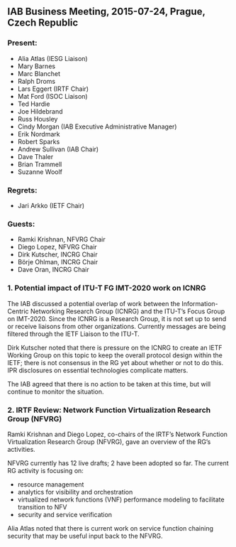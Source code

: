
IAB Business Meeting, 2015-07-24, Prague, Czech Republic
--------------------------------------------------------


### Present:


* Alia Atlas (IESG Liaison)
* Mary Barnes
* Marc Blanchet
* Ralph Droms
* Lars Eggert (IRTF Chair)
* Mat Ford (ISOC Liaison)
* Ted Hardie
* Joe Hildebrand
* Russ Housley
* Cindy Morgan (IAB Executive Administrative Manager)
* Erik Nordmark
* Robert Sparks
* Andrew Sullivan (IAB Chair)
* Dave Thaler
* Brian Trammell
* Suzanne Woolf


### Regrets:


* Jari Arkko (IETF Chair)


### Guests:


* Ramki Krishnan, NFVRG Chair
* Diego Lopez, NFVRG Chair
* Dirk Kutscher, INCRG Chair
* Börje Ohlman, INCRG Chair
* Dave Oran, INCRG Chair


### 1. Potential impact of ITU-T FG IMT-2020 work on ICNRG


The IAB discussed a potential overlap of work between the Information-Centric Networking Research Group (ICNRG) and the ITU-T’s Focus Group on IMT-2020. Since the ICNRG is a Research Group, it is not set up to send or receive liaisons from other organizations. Currently messages are being filtered through the IETF Liaison to the ITU-T.


Dirk Kutscher noted that there is pressure on the ICNRG to create an IETF Working Group on this topic to keep the overall protocol design within the IETF; there is not consensus in the RG yet about whether or not to do this. IPR disclosures on essential technologies complicate matters.


The IAB agreed that there is no action to be taken at this time, but will continue to monitor the situation.


### 2. IRTF Review: Network Function Virtualization Research Group (NFVRG)


Ramki Krishnan and Diego Lopez, co-chairs of the IRTF’s Network Function Virtualization Research Group (NFVRG), gave an overview of the RG’s activities.


NFVRG currently has 12 live drafts; 2 have been adopted so far. The current RG activity is focusing on:


* resource management
* analytics for visibility and orchestration
* virtualized network functions (VNF) performance modeling to facilitate transition to NFV
* security and service verification


Alia Atlas noted that there is current work on service function chaining security that may be useful input back to the NFVRG.


